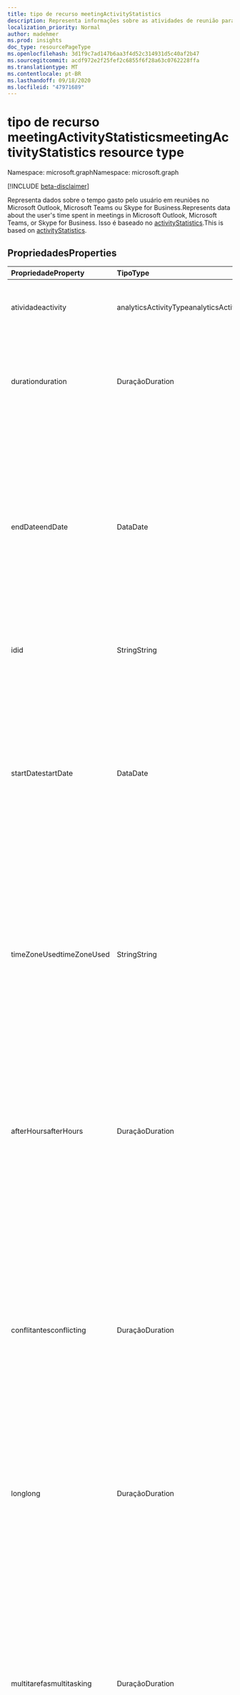 ```yaml
---
title: tipo de recurso meetingActivityStatistics
description: Representa informações sobre as atividades de reunião para os usuários.
localization_priority: Normal
author: madehmer
ms.prod: insights
doc_type: resourcePageType
ms.openlocfilehash: 3d1f9c7ad147b6aa3f4d52c314931d5c40af2b47
ms.sourcegitcommit: acdf972e2f25fef2c6855f6f28a63c0762228ffa
ms.translationtype: MT
ms.contentlocale: pt-BR
ms.lasthandoff: 09/18/2020
ms.locfileid: "47971689"
---
```

# <a name="meetingactivitystatistics-resource-type"></a><span data-ttu-id="6a4e1-103">tipo de recurso meetingActivityStatistics</span><span class="sxs-lookup"><span data-stu-id="6a4e1-103">meetingActivityStatistics resource type</span></span>

<span data-ttu-id="6a4e1-104">Namespace: microsoft.graph</span><span class="sxs-lookup"><span data-stu-id="6a4e1-104">Namespace: microsoft.graph</span></span>

[!INCLUDE [beta-disclaimer](../../includes/beta-disclaimer.md)]

<span data-ttu-id="6a4e1-105">Representa dados sobre o tempo gasto pelo usuário em reuniões no Microsoft Outlook, Microsoft Teams ou Skype for Business.</span><span class="sxs-lookup"><span data-stu-id="6a4e1-105">Represents data about the user's time spent in meetings in Microsoft Outlook, Microsoft Teams, or Skype for Business.</span></span> <span data-ttu-id="6a4e1-106">Isso é baseado no [activityStatistics](../resources/activitystatistics.md).</span><span class="sxs-lookup"><span data-stu-id="6a4e1-106">This is based on [activityStatistics](../resources/activitystatistics.md).</span></span>
<!--
## Methods

| Method       | Return Type | Description |
|:-------------|:------------|:------------|
| [Get meetingActivityStatistics](../api/meetingactivitystatistics-get.md) | [meetingActivityStatistics](meetingactivitystatistics.md) | Read properties and relationships of meetingActivityStatistics object; name of the activity for which statistics are returned as “meeting.” |
-->
## <a name="properties"></a><span data-ttu-id="6a4e1-107">Propriedades</span><span class="sxs-lookup"><span data-stu-id="6a4e1-107">Properties</span></span>

| <span data-ttu-id="6a4e1-108">Propriedade</span><span class="sxs-lookup"><span data-stu-id="6a4e1-108">Property</span></span>     | <span data-ttu-id="6a4e1-109">Tipo</span><span class="sxs-lookup"><span data-stu-id="6a4e1-109">Type</span></span>        | <span data-ttu-id="6a4e1-110">Descrição</span><span class="sxs-lookup"><span data-stu-id="6a4e1-110">Description</span></span> |
|:-------------|:------------|:------------|
|<span data-ttu-id="6a4e1-111">atividade</span><span class="sxs-lookup"><span data-stu-id="6a4e1-111">activity</span></span>|<span data-ttu-id="6a4e1-112">analyticsActivityType</span><span class="sxs-lookup"><span data-stu-id="6a4e1-112">analyticsActivityType</span></span>| <span data-ttu-id="6a4e1-113">Atividade de reunião para a qual as estatísticas são retornadas.</span><span class="sxs-lookup"><span data-stu-id="6a4e1-113">Meeting activity for which statistics are returned.</span></span>|
|<span data-ttu-id="6a4e1-114">duration</span><span class="sxs-lookup"><span data-stu-id="6a4e1-114">duration</span></span>|<span data-ttu-id="6a4e1-115">Duração</span><span class="sxs-lookup"><span data-stu-id="6a4e1-115">Duration</span></span>|<span data-ttu-id="6a4e1-116">Total de horas gasto em reuniões.</span><span class="sxs-lookup"><span data-stu-id="6a4e1-116">Total hours spent on meetings.</span></span> <span data-ttu-id="6a4e1-117">O valor é representado no formato ISO 8601 para durações.</span><span class="sxs-lookup"><span data-stu-id="6a4e1-117">The value is represented in ISO 8601 format for durations.</span></span>|
|<span data-ttu-id="6a4e1-118">endDate</span><span class="sxs-lookup"><span data-stu-id="6a4e1-118">endDate</span></span>|<span data-ttu-id="6a4e1-119">Data</span><span class="sxs-lookup"><span data-stu-id="6a4e1-119">Date</span></span>|<span data-ttu-id="6a4e1-120">Data de término da atividade da reunião.</span><span class="sxs-lookup"><span data-stu-id="6a4e1-120">Date when the meeting activity ended.</span></span> <span data-ttu-id="6a4e1-121">O valor é representado no formato ISO 8601 para datas do calendário.</span><span class="sxs-lookup"><span data-stu-id="6a4e1-121">The value is represented in ISO 8601 format for calendar dates.</span></span> <span data-ttu-id="6a4e1-122">Por exemplo, o valor da propriedade poderia ser "2019-07-04" que segue o formato AAAA-MM-DD.</span><span class="sxs-lookup"><span data-stu-id="6a4e1-122">For example, the property value could be "2019-07-04" that follows the YYYY-MM-DD format.</span></span>|
|<span data-ttu-id="6a4e1-123">id</span><span class="sxs-lookup"><span data-stu-id="6a4e1-123">id</span></span>|<span data-ttu-id="6a4e1-124">String</span><span class="sxs-lookup"><span data-stu-id="6a4e1-124">String</span></span>| <span data-ttu-id="6a4e1-125">ID somente leitura da atividade da reunião.</span><span class="sxs-lookup"><span data-stu-id="6a4e1-125">Read-only ID for the meeting activity.</span></span>|
|<span data-ttu-id="6a4e1-126">startDate</span><span class="sxs-lookup"><span data-stu-id="6a4e1-126">startDate</span></span>|<span data-ttu-id="6a4e1-127">Data</span><span class="sxs-lookup"><span data-stu-id="6a4e1-127">Date</span></span>|<span data-ttu-id="6a4e1-128">Data de início da atividade da reunião.</span><span class="sxs-lookup"><span data-stu-id="6a4e1-128">Date when the meeting activity started.</span></span> <span data-ttu-id="6a4e1-129">O valor é representado no formato ISO 8601 para datas do calendário.</span><span class="sxs-lookup"><span data-stu-id="6a4e1-129">The value is represented in ISO 8601 format for calendar dates.</span></span> <span data-ttu-id="6a4e1-130">Por exemplo, o valor da propriedade poderia ser "2019-07-03" que segue o formato AAAA-MM-DD.</span><span class="sxs-lookup"><span data-stu-id="6a4e1-130">For example, the property value could be "2019-07-03" that follows the YYYY-MM-DD format.</span></span>|
|<span data-ttu-id="6a4e1-131">timeZoneUsed</span><span class="sxs-lookup"><span data-stu-id="6a4e1-131">timeZoneUsed</span></span>|<span data-ttu-id="6a4e1-132">String</span><span class="sxs-lookup"><span data-stu-id="6a4e1-132">String</span></span>|<span data-ttu-id="6a4e1-133">O fuso horário do Outlook definido pelo usuário no calendário do Outlook é usado para a computação.</span><span class="sxs-lookup"><span data-stu-id="6a4e1-133">The Outlook time zone that the user sets in Outlook calendar is used for the computation.</span></span> <span data-ttu-id="6a4e1-134">Por exemplo, o valor da propriedade poderia ser "hora padrão do Pacífico".</span><span class="sxs-lookup"><span data-stu-id="6a4e1-134">For example, the property value could be "Pacific Standard Time."</span></span>|
|<span data-ttu-id="6a4e1-135">afterHours</span><span class="sxs-lookup"><span data-stu-id="6a4e1-135">afterHours</span></span>|<span data-ttu-id="6a4e1-136">Duração</span><span class="sxs-lookup"><span data-stu-id="6a4e1-136">Duration</span></span>|<span data-ttu-id="6a4e1-137">Tempo gasto em reuniões fora do horário de trabalho, que se baseia na configuração de calendário do Outlook do usuário para horário de trabalho.</span><span class="sxs-lookup"><span data-stu-id="6a4e1-137">Time spent on meetings outside of working hours, which is based on the user's Outlook calendar setting for work hours.</span></span> <span data-ttu-id="6a4e1-138">O valor é representado no formato ISO 8601 para durações.</span><span class="sxs-lookup"><span data-stu-id="6a4e1-138">The value is represented in ISO 8601 format for durations.</span></span>|
|<span data-ttu-id="6a4e1-139">conflitantes</span><span class="sxs-lookup"><span data-stu-id="6a4e1-139">conflicting</span></span>|<span data-ttu-id="6a4e1-140">Duração</span><span class="sxs-lookup"><span data-stu-id="6a4e1-140">Duration</span></span>|<span data-ttu-id="6a4e1-141">Tempo gasto em reuniões conflitantes (reuniões que se sobrepõem a outras reuniões que a pessoa aceitou e onde o status da pessoa está definido como ocupado).</span><span class="sxs-lookup"><span data-stu-id="6a4e1-141">Time spent in conflicting meetings (meetings that overlap with other meetings that the person accepted and where the person’s status is set to Busy).</span></span> <span data-ttu-id="6a4e1-142">O valor é representado no formato ISO 8601 para durações.</span><span class="sxs-lookup"><span data-stu-id="6a4e1-142">The value is represented in ISO 8601 format for durations.</span></span>|
|<span data-ttu-id="6a4e1-143">long</span><span class="sxs-lookup"><span data-stu-id="6a4e1-143">long</span></span>|<span data-ttu-id="6a4e1-144">Duração</span><span class="sxs-lookup"><span data-stu-id="6a4e1-144">Duration</span></span>|<span data-ttu-id="6a4e1-145">Tempo gasto em reuniões longas (mais de uma hora em duração).</span><span class="sxs-lookup"><span data-stu-id="6a4e1-145">Time spent in long meetings (more than an hour in duration).</span></span> <span data-ttu-id="6a4e1-146">O valor é representado no formato ISO 8601 para durações.</span><span class="sxs-lookup"><span data-stu-id="6a4e1-146">The value is represented in ISO 8601 format for durations.</span></span>|
|<span data-ttu-id="6a4e1-147">multitarefas</span><span class="sxs-lookup"><span data-stu-id="6a4e1-147">multitasking</span></span>|<span data-ttu-id="6a4e1-148">Duração</span><span class="sxs-lookup"><span data-stu-id="6a4e1-148">Duration</span></span>|<span data-ttu-id="6a4e1-149">Tempo gasto em reuniões em que a pessoa estava multitarefa (leitura/envio de mais de um número mínimo de emails e/ou envio de mais de um número mínimo de mensagens no Microsoft Teams ou no Skype for Business).</span><span class="sxs-lookup"><span data-stu-id="6a4e1-149">Time spent in meetings where the person was multitasking (read/sent more than a minimum number of emails and/or sent more than a minimum number of messages in Teams or in Skype for Business).</span></span> <span data-ttu-id="6a4e1-150">O valor é representado no formato ISO 8601 para durações.</span><span class="sxs-lookup"><span data-stu-id="6a4e1-150">The value is represented in ISO 8601 format for durations.</span></span>|
|<span data-ttu-id="6a4e1-151">organiza</span><span class="sxs-lookup"><span data-stu-id="6a4e1-151">organized</span></span>|<span data-ttu-id="6a4e1-152">Duração</span><span class="sxs-lookup"><span data-stu-id="6a4e1-152">Duration</span></span>|<span data-ttu-id="6a4e1-153">Tempo gasto em reuniões organizadas pelo usuário.</span><span class="sxs-lookup"><span data-stu-id="6a4e1-153">Time spent in meetings organized by the user.</span></span> <span data-ttu-id="6a4e1-154">O valor é representado no formato ISO 8601 para durações.</span><span class="sxs-lookup"><span data-stu-id="6a4e1-154">The value is represented in ISO 8601 format for durations.</span></span>|
|<span data-ttu-id="6a4e1-155">recorrente</span><span class="sxs-lookup"><span data-stu-id="6a4e1-155">recurring</span></span>|<span data-ttu-id="6a4e1-156">Duração</span><span class="sxs-lookup"><span data-stu-id="6a4e1-156">Duration</span></span>|<span data-ttu-id="6a4e1-157">Tempo gasto em reuniões recorrentes.</span><span class="sxs-lookup"><span data-stu-id="6a4e1-157">Time spent on recurring meetings.</span></span> <span data-ttu-id="6a4e1-158">O valor é representado no formato ISO 8601 para durações.</span><span class="sxs-lookup"><span data-stu-id="6a4e1-158">The value is represented in ISO 8601 format for durations.</span></span>|

## <a name="relationships"></a><span data-ttu-id="6a4e1-159">Relações</span><span class="sxs-lookup"><span data-stu-id="6a4e1-159">Relationships</span></span>

<span data-ttu-id="6a4e1-160">Nenhum</span><span class="sxs-lookup"><span data-stu-id="6a4e1-160">None</span></span>

## <a name="json-representation"></a><span data-ttu-id="6a4e1-161">Representação JSON</span><span class="sxs-lookup"><span data-stu-id="6a4e1-161">JSON representation</span></span>

<span data-ttu-id="6a4e1-162">Veja a seguir uma representação JSON do recurso.</span><span class="sxs-lookup"><span data-stu-id="6a4e1-162">The following is a JSON representation of the resource.</span></span>

<!-- {
  "blockType": "resource",
  "baseType": "microsoft.graph.activityStatistics",
  "keyProperty": "id",
  "optionalProperties": [

  ],
  "@odata.type": "microsoft.graph.meetingActivityStatistics"
}--> 

```json
{
  "activity": "string",
  "duration": "String (ISO 8601 duration)",
  "endDate": "String (ISO 8601)",
  "id": "String (identifier)",
  "startDate": "String (ISO 8601)",
  "timeZoneUsed": "String",
  "afterHours": "String (ISO 8601 duration)",
  "conflicting": "String (ISO 8601 duration)",
  "long": "String (ISO 8601 duration)",
  "multitasking": "String (ISO 8601 duration)",
  "organized": "String (ISO 8601 duration)",
  "recurring": "String (ISO 8601 duration)"
}
```

<!-- uuid: 16cd6b66-4b1a-43a1-adaf-3a886856ed98
2019-02-04 14:57:30 UTC -->
<!-- {
  "type": "#page.annotation",
  "description": "meetingActivityStatistics resource",
  "keywords": "",
  "section": "documentation",
  "tocPath": ""
}-->

